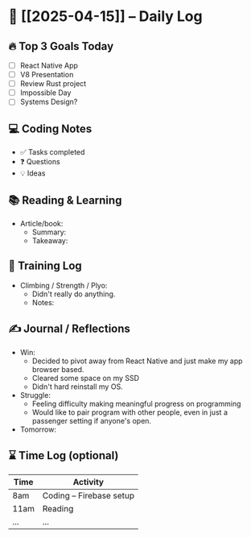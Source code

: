 # 📅 [[2025-04-15]] – Daily Log

## 🔥 Top 3 Goals Today
- [ ] React Native App
- [ ] V8 Presentation
- [ ] Review Rust project
- [ ] Impossible Day
- [ ] Systems Design?

## 💻 Coding Notes
- ✅ Tasks completed
- ❓ Questions
- 💡 Ideas

## 📚 Reading & Learning
- Article/book:
  - Summary:
  - Takeaway:

## 🧗 Training Log
- Climbing / Strength / Plyo:
	- Didn't really do anything.  
  - Notes:

## ✍️ Journal / Reflections
- Win:
	- Decided to pivot away from React Native and just make my app browser based.  
	- Cleared some space on my SSD
	- Didn't hard reinstall my OS.  
- Struggle:
	- Feeling difficulty making meaningful progress on programming
	- Would like to pair program with other people, even in just a passenger setting if anyone's open.  
- Tomorrow:

## ⌛ Time Log (optional)
| Time | Activity                |
| ---- | ----------------------- |
| 8am  | Coding – Firebase setup |
| 11am | Reading                 |
| ...  | ...                     |
